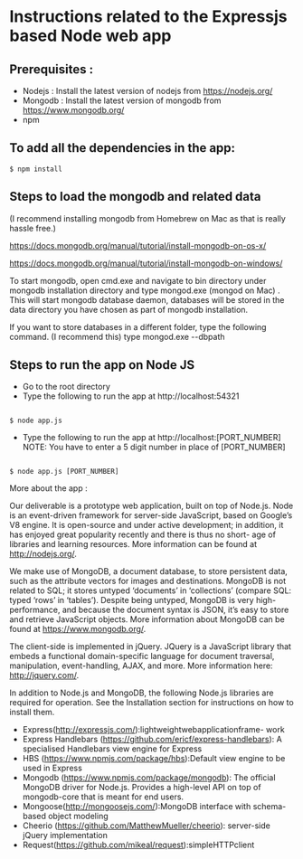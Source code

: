 # Instructions related to the Expressjs based Node web app

## Prerequisites :

* Nodejs : Install the latest version of nodejs from https://nodejs.org/
* Mongodb : Install the latest version of mongodb from https://www.mongodb.org/
* npm

## To add all the dependencies in the app:

```
$ npm install
```


## Steps to load the mongodb and related data

(I recommend installing mongodb from Homebrew on Mac as that is really hassle free.)

https://docs.mongodb.org/manual/tutorial/install-mongodb-on-os-x/

https://docs.mongodb.org/manual/tutorial/install-mongodb-on-windows/

To start mongodb, open cmd.exe and navigate to bin directory under mongodb installation directory and type mongod.exe (mongod on Mac) . This will start mongodb database daemon, databases will be stored in the data directory you have chosen as part of mongodb installation.

If you want to store databases in a different folder, type the following command. (I recommend this)
type  mongod.exe --dbpath <path to the data folder>


## Steps to run the app on Node JS

* Go to the root directory
* Type the following to run the app at http://localhost:54321
````

$ node app.js
````
* Type the following to run the app at http://localhost:[PORT_NUMBER]
NOTE: You have to enter a 5 digit number in place of [PORT_NUMBER]
````

$ node app.js [PORT_NUMBER]
````



More about the app :

Our deliverable is a prototype web application, built on top of Node.js. Node is an event-driven framework for server-side JavaScript, based on Google’s V8 engine. It is open-source and under active development; in addition, it has enjoyed great popularity recently and there is thus no short- age of libraries and learning resources. More information can be found at http://nodejs.org/.

We make use of MongoDB, a document database, to store persistent data, such as the attribute vectors for images and destinations. MongoDB is not related to SQL; it stores untyped ‘documents’ in ‘collections’ (compare SQL: typed ‘rows’ in ‘tables’). Despite being untyped, MongoDB is very high-performance, and because the document syntax is JSON, it’s easy to store and retrieve JavaScript objects. More information about MongoDB can be found at https://www.mongodb.org/.

The client-side is implemented in jQuery. JQuery is a JavaScript library that embeds a functional domain-specific language for document traversal, manipulation, event-handling, AJAX, and more. More information here: http://jquery.com/.


In addition to Node.js and MongoDB, the following Node.js libraries are required for operation. See the Installation section for instructions on how to install them.

* Express(http://expressjs.com/):lightweightwebapplicationframe-
work
* Express Handlebars (https://github.com/ericf/express-handlebars): A specialised Handlebars view engine for Express
* HBS (https://www.npmjs.com/package/hbs):Default view engine to be used in Express
* Mongodb (https://www.npmjs.com/package/mongodb): The official MongoDB driver for Node.js. Provides a high-level API on top of mongodb-core that is meant for end users.
* Mongoose(http://mongoosejs.com/):MongoDB interface with schema-based object modeling
* Cheerio (https://github.com/MatthewMueller/cheerio): server-side jQuery implementation
* Request(https://github.com/mikeal/request):simpleHTTPclient
